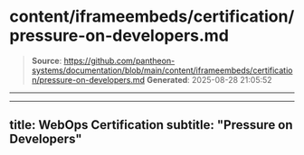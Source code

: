 # content/iframeembeds/certification/pressure-on-developers.md

> **Source**: https://github.com/pantheon-systems/documentation/blob/main/content/iframeembeds/certification/pressure-on-developers.md
> **Generated**: 2025-08-28 21:05:52

---

---
title: WebOps Certification
subtitle: "Pressure on Developers"
---

<Partial file="certification-guide/pressure-on-developers.md" />
